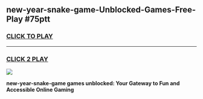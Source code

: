 
## new-year-snake-game-Unblocked-Games-Free-Play #75ptt
<h3>
<a href="https://us.freeplayer.one?title=new-year-snake-game&ref=9M">CLICK TO PLAY</a></h3>
<hr>

<h3>
<a href="https://us.freeplayer.one?title=new-year-snake-game&ref=9M">CLICK 2 PLAY</a>
  
</h3>

<a href="https://us.freeplayer.one?title=new-year-snake-game&ref=9M"><img src="https://clearcache.store/games.png"></a>


**new-year-snake-game games unblocked: Your Gateway to Fun and Accessible Online Gaming**
